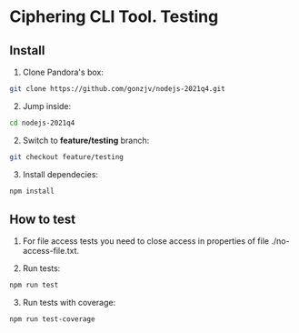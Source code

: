 # Ciphering CLI Tool. Testing

## Install

1. Clone Pandora's box:

```bash
git clone https://github.com/gonzjv/nodejs-2021q4.git
```

2. Jump inside:

```bash
cd nodejs-2021q4
```

2. Switch to **feature/testing** branch:

```bash
git checkout feature/testing
```

3. Install dependecies:

```bash
npm install
```

## How to test

1. For file access tests you need to close access in properties of file ./no-access-file.txt.

2. Run tests:

```bash
npm run test
```

3. Run tests with coverage:

```bash
npm run test-coverage
```
